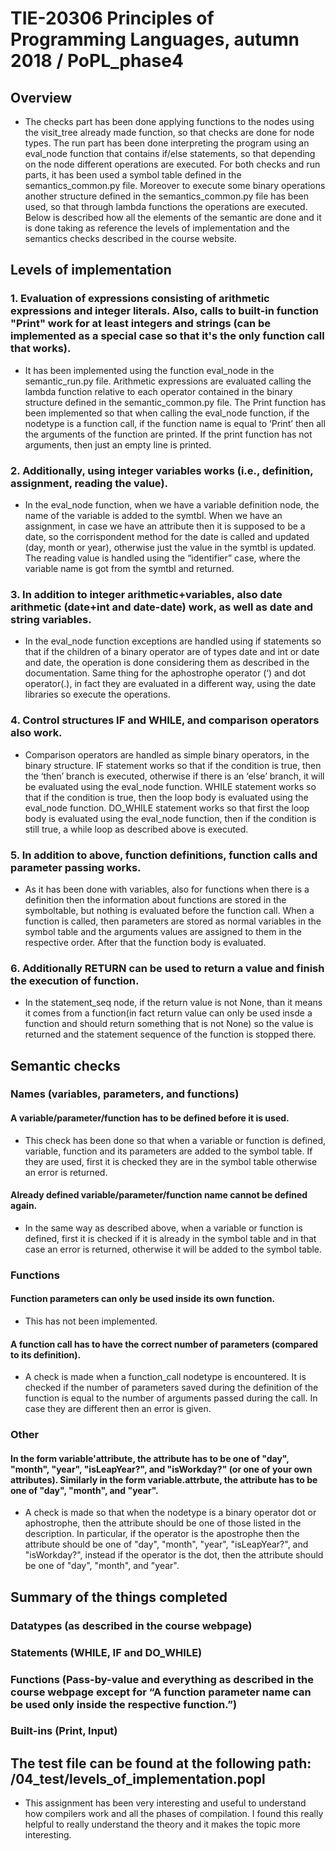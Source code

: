 # TIE-20306 Principles of Programming Languages, autumn 2018 / PoPL_phase4

## Overview

* The checks part has been done applying functions to the nodes using the visit_tree already made function, so that checks are done for node types. The run part has been done interpreting the program using an eval_node function that contains if/else statements, so that depending on the node different operations are executed. For both checks and run parts, it has been used a symbol table defined in the semantics_common.py file. Moreover to execute some binary operations another structure defined in the semantics_common.py file has been used, so that through lambda functions the operations are executed. Below is described how all the elements of the semantic are done and it is done taking as reference the levels of implementation and the semantics checks described in the course website.

## Levels of implementation

### 1. Evaluation of expressions consisting of arithmetic expressions and integer literals. Also, calls to built-in function "Print" work for at least integers and strings (can be implemented as a special case so that it's the only function call that works).

* It has been implemented using the function eval_node in the semantic_run.py file. Arithmetic expressions are evaluated calling the lambda function relative to each operator contained in the binary structure defined in the semantic_common.py file. The Print function has been implemented so that when calling the eval_node function, if the nodetype is a function call, if the function name is equal to ‘Print’ then all the arguments of the function are printed. If the print function has not arguments, then just an empty line is printed.

### 2. Additionally, using integer variables works (i.e., definition, assignment, reading the value).

* In the eval_node function, when we have a variable definition node, the name of the variable is added to the symtbl. When we have an assignment, in case we have an attribute then it is supposed to be a date, so the corrispondent method for the date is called and updated (day, month or year), otherwise just the value in the symtbl is updated. The reading value is handled using the “identifier” case, where the variable name is got from the symtbl and returned.

### 3. In addition to integer arithmetic+variables, also date arithmetic (date+int and date-date) work, as well as date and string variables.

* In the eval_node function exceptions are handled using if statements so that if the children of a binary operator are of types date and int or date and date, the operation is done considering them as described in the documentation. Same thing for the aphostrophe operator (‘) and dot operator(.), in fact they are evaluated in a different way, using the date libraries so execute the operations.

### 4. Control structures IF and WHILE, and comparison operators also work.

* Comparison operators are handled as simple binary operators, in the binary structure. IF statement works so that if the condition is true, then the ‘then’ branch is executed, otherwise if there is an ‘else’ branch, it will be evaluated using the eval_node function. WHILE statement works so that if the condition is true, then the loop body is evaluated using the eval_node function. DO_WHILE  statement works so that first the loop body is evaluated using the eval_node function, then if the condition is still true, a while loop as described above is executed.

### 5. In addition to above, function definitions, function calls and parameter passing works.

* As it has been done with variables, also for functions when there is a definition then the information about functions are stored in the symboltable, but nothing is evaluated before the function call. When a function is called, then parameters are stored as normal variables in the symbol table  and the arguments values are assigned to them in the respective order. After that the function body is evaluated.

### 6. Additionally RETURN can be used to return a value and finish the execution of function.

* In the statement_seq node, if the return value is not None, than it means it comes from a function(in fact return value can only be used insde a function and should return something that is not None) so the value is returned and the statement sequence of the function is stopped there.

## Semantic checks

### Names (variables, parameters, and functions)

#### A variable/parameter/function has to be defined before it is used.

* This check has been done so that when a variable or function is defined, variable, function and its parameters are added to the symbol table. If they are used, first it is checked they are in the symbol table otherwise an error is returned.

#### Already defined variable/parameter/function name cannot be defined again.

* In the same way as described above, when a variable or function is defined, first it is checked if it is already in the symbol table and in that case an error is returned, otherwise it will be added to the symbol table.

### Functions

#### Function parameters can only be used inside its own function.

* This has not been implemented.

#### A function call has to have the correct number of parameters (compared to its definition).

* A check is made when a function_call nodetype is encountered. It is checked if the number of parameters saved during the definition of the function is equal to the number of arguments passed during the call. In case they are different then an error is given.

### Other

#### In the form variable'attribute, the attribute has to be one of "day", "month", "year", "isLeapYear?", and "isWorkday?" (or one of your own attributes). Similarly in the form variable.attrbute, the attribute has to be one of "day", "month", and "year".

* A check is made so that when the nodetype is a binary operator  dot or aphostrophe, then the attribute should be one of those listed in the description. In particular, if the operator is the apostrophe then the attribute should be one of "day", "month", "year", "isLeapYear?", and "isWorkday?", instead if the operator is the dot, then the attribute should be one of  "day", "month", and "year".

## Summary of the things completed

### Datatypes (as described in the course webpage)

### Statements (WHILE, IF and DO_WHILE)

### Functions (Pass-by-value and everything as described in the course webpage except for “A function parameter name can be used only inside the respective function.”)

### Built-ins (Print, Input)

## The test file can be found at the following path: /04_test/levels_of_implementation.popl

* This assignment has been very interesting and useful to understand how compilers work and all the phases of compilation. I found this really helpful to really understand the theory and it makes the topic more interesting. 